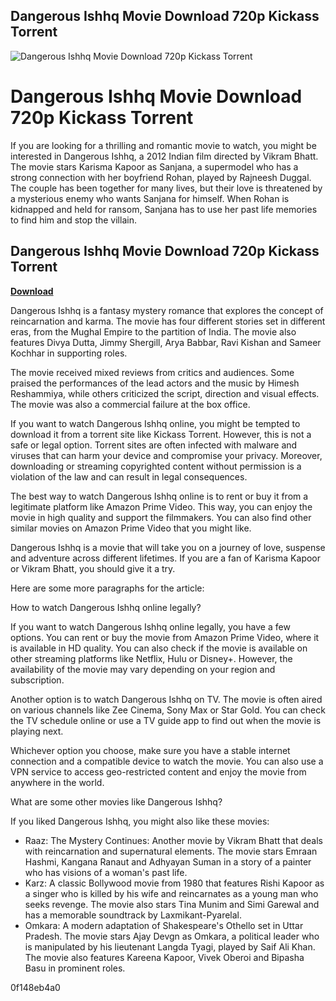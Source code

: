 ## Dangerous Ishhq Movie Download 720p Kickass Torrent

 
![Dangerous Ishhq Movie Download 720p Kickass Torrent](https://uploads.documents.cimpress.io/v1/uploads/8e9300e9-4ff3-4b92-ba06-b0100fed00a7~110/original?tenant=vbu-digital)

 
# Dangerous Ishhq Movie Download 720p Kickass Torrent
  
If you are looking for a thrilling and romantic movie to watch, you might be interested in Dangerous Ishhq, a 2012 Indian film directed by Vikram Bhatt. The movie stars Karisma Kapoor as Sanjana, a supermodel who has a strong connection with her boyfriend Rohan, played by Rajneesh Duggal. The couple has been together for many lives, but their love is threatened by a mysterious enemy who wants Sanjana for himself. When Rohan is kidnapped and held for ransom, Sanjana has to use her past life memories to find him and stop the villain.
 
## Dangerous Ishhq Movie Download 720p Kickass Torrent


[**Download**](https://www.google.com/url?q=https%3A%2F%2Furllie.com%2F2tKCCz&sa=D&sntz=1&usg=AOvVaw2B9rJNmb_Rv_KS476mwxrH)

  
Dangerous Ishhq is a fantasy mystery romance that explores the concept of reincarnation and karma. The movie has four different stories set in different eras, from the Mughal Empire to the partition of India. The movie also features Divya Dutta, Jimmy Shergill, Arya Babbar, Ravi Kishan and Sameer Kochhar in supporting roles.
  
The movie received mixed reviews from critics and audiences. Some praised the performances of the lead actors and the music by Himesh Reshammiya, while others criticized the script, direction and visual effects. The movie was also a commercial failure at the box office.
  
If you want to watch Dangerous Ishhq online, you might be tempted to download it from a torrent site like Kickass Torrent. However, this is not a safe or legal option. Torrent sites are often infected with malware and viruses that can harm your device and compromise your privacy. Moreover, downloading or streaming copyrighted content without permission is a violation of the law and can result in legal consequences.
  
The best way to watch Dangerous Ishhq online is to rent or buy it from a legitimate platform like Amazon Prime Video. This way, you can enjoy the movie in high quality and support the filmmakers. You can also find other similar movies on Amazon Prime Video that you might like.
  
Dangerous Ishhq is a movie that will take you on a journey of love, suspense and adventure across different lifetimes. If you are a fan of Karisma Kapoor or Vikram Bhatt, you should give it a try.
  
Here are some more paragraphs for the article:
  
How to watch Dangerous Ishhq online legally?
  
If you want to watch Dangerous Ishhq online legally, you have a few options. You can rent or buy the movie from Amazon Prime Video, where it is available in HD quality. You can also check if the movie is available on other streaming platforms like Netflix, Hulu or Disney+. However, the availability of the movie may vary depending on your region and subscription.
  
Another option is to watch Dangerous Ishhq on TV. The movie is often aired on various channels like Zee Cinema, Sony Max or Star Gold. You can check the TV schedule online or use a TV guide app to find out when the movie is playing next.
  
Whichever option you choose, make sure you have a stable internet connection and a compatible device to watch the movie. You can also use a VPN service to access geo-restricted content and enjoy the movie from anywhere in the world.
  
What are some other movies like Dangerous Ishhq?
  
If you liked Dangerous Ishhq, you might also like these movies:
  
- Raaz: The Mystery Continues: Another movie by Vikram Bhatt that deals with reincarnation and supernatural elements. The movie stars Emraan Hashmi, Kangana Ranaut and Adhyayan Suman in a story of a painter who has visions of a woman's past life.
- Karz: A classic Bollywood movie from 1980 that features Rishi Kapoor as a singer who is killed by his wife and reincarnates as a young man who seeks revenge. The movie also stars Tina Munim and Simi Garewal and has a memorable soundtrack by Laxmikant-Pyarelal.
- Omkara: A modern adaptation of Shakespeare's Othello set in Uttar Pradesh. The movie stars Ajay Devgn as Omkara, a political leader who is manipulated by his lieutenant Langda Tyagi, played by Saif Ali Khan. The movie also features Kareena Kapoor, Vivek Oberoi and Bipasha Basu in prominent roles.

 0f148eb4a0
